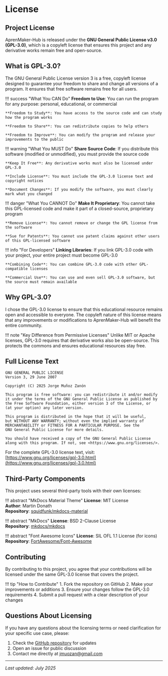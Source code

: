 # License

## Project License

AprenMaker-Hub is released under the **GNU General Public License v3.0 (GPL-3.0)**, which is a copyleft license that ensures this project and any derivative works remain free and open-source.

## What is GPL-3.0?

The GNU General Public License version 3 is a free, copyleft license designed to guarantee your freedom to share and change all versions of a program. It ensures that free software remains free for all users.

!!! success "What You CAN Do"
    **Freedom to Use**: You can run the program for any purpose: personal, educational, or commercial
    
    **Freedom to Study**: You have access to the source code and can study how the program works
    
    **Freedom to Share**: You can redistribute copies to help others
    
    **Freedom to Improve**: You can modify the program and release your improvements to the public

!!! warning "What You MUST Do"
    **Share Source Code**: If you distribute this software (modified or unmodified), you must provide the source code
    
    **Keep It Free**: Any derivative works must also be licensed under GPL-3.0
    
    **Include License**: You must include the GPL-3.0 license text and copyright notices
    
    **Document Changes**: If you modify the software, you must clearly mark what you changed

!!! danger "What You CANNOT Do"
    **Make It Proprietary**: You cannot take this GPL-licensed code and make it part of a closed-source, proprietary program
    
    **Remove License**: You cannot remove or change the GPL license from the software
    
    **Sue for Patents**: You cannot use patent claims against other users of this GPL-licensed software

!!! info "For Developers"
    **Linking Libraries**: If you link GPL-3.0 code with your project, your entire project must become GPL-3.0
    
    **Combining Code**: You can combine GPL-3.0 code with other GPL-compatible licenses
    
    **Commercial Use**: You can use and even sell GPL-3.0 software, but the source must remain available

## Why GPL-3.0?

I chose the GPL-3.0 license to ensure that this educational resource remains open and accessible to everyone. The copyleft nature of this license means that any improvements or modifications to AprenMaker-Hub will benefit the entire community.

!!! note "Key Difference from Permissive Licenses"
    Unlike MIT or Apache licenses, GPL-3.0 requires that derivative works also be open-source. This protects the commons and ensures educational resources stay free.

## Full License Text

```
GNU GENERAL PUBLIC LICENSE
Version 3, 29 June 2007

Copyright (C) 2025 Jorge Muñoz Zanón

This program is free software: you can redistribute it and/or modify
it under the terms of the GNU General Public License as published by
the Free Software Foundation, either version 3 of the License, or
(at your option) any later version.

This program is distributed in the hope that it will be useful,
but WITHOUT ANY WARRANTY; without even the implied warranty of
MERCHANTABILITY or FITNESS FOR A PARTICULAR PURPOSE. See the
GNU General Public License for more details.

You should have received a copy of the GNU General Public License
along with this program. If not, see <https://www.gnu.org/licenses/>.
```

For the complete GPL-3.0 license text, visit: [https://www.gnu.org/licenses/gpl-3.0.html](https://www.gnu.org/licenses/gpl-3.0.html)

## Third-Party Components

This project uses several third-party tools with their own licenses:

!!! abstract "MkDocs Material Theme"
    **License**: MIT License  
    **Author**: Martin Donath  
    **Repository**: [squidfunk/mkdocs-material](https://github.com/squidfunk/mkdocs-material)

!!! abstract "MkDocs"
    **License**: BSD 2-Clause License  
    **Repository**: [mkdocs/mkdocs](https://github.com/mkdocs/mkdocs)

!!! abstract "Font Awesome Icons"
    **License**: SIL OFL 1.1 License (for icons)  
    **Repository**: [FortAwesome/Font-Awesome](https://github.com/FortAwesome/Font-Awesome)

## Contributing

By contributing to this project, you agree that your contributions will be licensed under the same GPL-3.0 license that covers the project.

!!! tip "How to Contribute"
    1. Fork the repository on GitHub
    2. Make your improvements or additions
    3. Ensure your changes follow the GPL-3.0 requirements
    4. Submit a pull request with a clear description of your changes

## Questions About Licensing

If you have any questions about the licensing terms or need clarification for your specific use case, please:

1. Check the [GitHub repository](https://github.com/jmuozan/AprenMaker-Hub) for updates
2. Open an issue for public discussion
3. Contact me directly at jmuozan@gmail.com

---

*Last updated: July 2025*